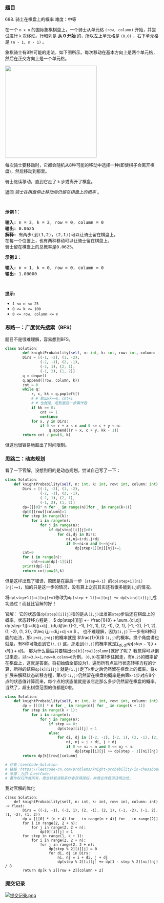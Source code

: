 ### 题目

688\. 骑士在棋盘上的概率 难度：中等
<p>在一个&nbsp;<code>n x n</code>&nbsp;的国际象棋棋盘上，一个骑士从单元格 <code>(row, column)</code>&nbsp;开始，并尝试进行 <code>k</code> 次移动。行和列是 <strong>从 0 开始</strong> 的，所以左上单元格是 <code>(0,0)</code> ，右下单元格是 <code>(n - 1, n - 1)</code> 。</p>

<p>象棋骑士有8种可能的走法，如下图所示。每次移动在基本方向上是两个单元格，然后在正交方向上是一个单元格。</p>

<p><img style="height: 300px; width: 300px;" src="https://assets.leetcode-cn.com/aliyun-lc-upload/uploads/2018/10/12/knight.png"></p>

<p>每次骑士要移动时，它都会随机从8种可能的移动中选择一种(即使棋子会离开棋盘)，然后移动到那里。</p>

<p>骑士继续移动，直到它走了 <code>k</code> 步或离开了棋盘。</p>

<p>返回 <em>骑士在棋盘停止移动后仍留在棋盘上的概率</em> 。</p>

<p>&nbsp;</p>

<p><strong>示例 1：</strong></p>

<pre><strong>输入:</strong> n = 3, k = 2, row = 0, column = 0
<strong>输出:</strong> 0.0625
<strong>解释:</strong> 有两步(到(1,2)，(2,1))可以让骑士留在棋盘上。
在每一个位置上，也有两种移动可以让骑士留在棋盘上。
骑士留在棋盘上的总概率是0.0625。
</pre>

<p><strong>示例 2：</strong></p>

<pre><strong>输入:</strong> n = 1, k = 0, row = 0, column = 0
<strong>输出:</strong> 1.00000
</pre>

<p>&nbsp;</p>

<p><strong>提示:</strong></p>

<ul>
	<li><code>1 &lt;= n &lt;= 25</code></li>
	<li><code>0 &lt;= k &lt;= 100</code></li>
	<li><code>0 &lt;= row, column &lt;= n</code></li>
</ul>

### 思路一：广度优先搜索（BFS）

题目不是很难理解，容易想到BFS。

~~~ Python
class Solution:
	    def knightProbability(self, n: int, k: int, row: int, column: int) -> float:
        Dirs = [(-1, -2), (1, -2),
                (-2, -1), (2, -1),
                (-2, 1), (2, 1),
                (-1, 2), (1, 2)]
        q = deque()
        q.append((row, column, k))
        cnt = 0
        while q:
            r, c, kk = q.popleft()
            # # 取出kk==0，cnt+1
            # # 也就是，走到最后一步再计数
            if kk == 0:
                cnt += 1
                continue
            for x, y in Dirs:
                if 0 <= r + x < n and 0 <= c + y < n:
                    q.append((r + x, c + y, kk - 1))
        return cnt / pow(8, k)
~~~

但这也很容易地超出了时间限制。

### 思路二：动态规划

看了一下官解，没想到用的是动态规划。尝试自己写了一下：

~~~ Python
class Solution:
    def knightProbability(self, n: int, k: int, row: int, column: int) -> float:
        Dirs = [(-1, -2), (1, -2),
                (-2, -1), (2, -1),
                (-2, 1), (2, 1),
                (-1, 2), (1, 2)]
        dp=[[[0]* n for _ in range(n)]for _ in range(k+1)]
        dp[0][row][column]=1
        for step in range(k):
            for i in range(n):
                for j in range(n):
                    if dp[step][i][j]>0:
                        for di,dj in Dirs:
                            ni,nj=i+di,j+dj
                            if 0<=ni<n and 0<=nj<n:
                                dp[step+1][ni][nj]+=1
        cnt=0
        for i in range(n):
            cnt+=sum(dp[-1][i])
        print(dp[-1])
        return cnt/pow(8,k)
~~~

但是这样出现了错误，原因是在最后一步（`step=k-1`）的`dp[step+1][ni][nj]+=1`，加的只是这一步的情况，没有算上之前其实还有很多能到`i`,`j`的情况。

将`dp[step+1][ni][nj]+=1`修改为`dp[step + 1][ni][nj] += dp[step][i][j]`,成功通过！而且比官解的好！

官解： 它的状态值`dp[step][i][j]`指的是从`(i,j)`出发第`step`步后还在棋盘上的概率，状态转移方程是： $ dp[step][i][j] += \frac{1}{8} + \sum_{di,dj}
dp[step-1][i+di][j+dj] , (di,dj)\in \{(-2, -1), (-2, 1), (2, -1), (2, 1), (-1, -2), (-1, 2), (1, -2), (1, 2)\}, 0\leq
i,j,i+di,j+dj <n $ 。 也不难理解，因为`(i,j)`下一步有8种可能的走法，那`(i+di,j+dj)`的概率就是 $\frac{1}{8}$ `(i,j)`的概率。换个角度讲也就是，有8种可能走到它`(i,j)`
这，那走到`(i,j)`的概率就是$\sum_{di,dj} dp[step-1][i+di][j+dj]$。 那为什么最后只要输出`dp[k][row][column]`就好了呢？
我觉得可以倒过来走，以`n=3,k=1,row=0,colmn=0`为例，`(0,0)`在第1步往回走，有`0.25`的概率留在棋盘上，这就是答案。将初始值全部设为1，遍历所有点进行状态转移方程的计算，所得的结果`dp[k][i][j]`
就是`(i,j)`走了`k`步之后仍然留在棋盘上的概率。将`k`扩展来解释状态转移方程，第`k`步`(i,j)`仍然留在棋盘的概率是由第`k-1`步对应8个点的状态值计算而来，每个点的状态值就是该店走那么多步仍然留在棋盘的概率。
当然了，超出棋盘范围的值都是0啦。

~~~ Python
class Solution:
    def knightProbability(self, n: int, k: int, row: int, column: int) -> float:
        dp = [[[0] * n for _ in range(n)] for _ in range(k + 1)]
        for step in range(k + 1):
            for i in range(n):
                for j in range(n):
                    if step == 0:
                        dp[step][i][j] = 1
                    else:
                        for di, dj in ((-2, -1), (-2, 1), (2, -1), (2, 1), (-1, -2), (-1, 2), (1, -2), (1, 2)):
                            ni, nj = i + di, j + dj
                            if 0 <= ni < n and 0 <= nj < n:
                                dp[step][i][j] += dp[step - 1][ni][nj] / 8
        return dp[k][row][column]

# 作者：LeetCode-Solution
# 链接：https://leetcode-cn.com/problems/knight-probability-in-chessboard/solution/qi-shi-zai-qi-pan-shang-de-gai-lu-by-lee-2qhk/
# 来源：力扣（LeetCode）
# 著作权归作者所有。商业转载请联系作者获得授权，非商业转载请注明出处。
~~~

我对官解的优化

~~~ Python3
class Solution:
    def knightProbability(self, n: int, k: int, row: int, column: int) -> float:
        Dirs = ((-2, -1), (-2, 1), (2, -1), (2, 1), (-1, -2), (-1, 2), (1, -2), (1, 2))
        dp = [[[0] * (n + 4) for _ in range(n + 4)] for _ in range(2)]
        for i in range(2, 2 + n):
            for j in range(2, 2 + n):
                dp[0][i][j] = 1
        for step in range(1, k + 1):
            for i in range(2, 2 + n):
                for j in range(2, 2 + n):
                    dp[step % 2][i][j] = 0
                    for di, dj in Dirs:
                        ni, nj = i + di, j + dj
                        dp[step % 2][i][j] += dp[1 - step % 2][ni][nj] / 8
        return dp[k % 2][row + 2][column + 2]
~~~

### 提交记录

[![提交记录.png](https://s4.ax1x.com/2022/02/18/H74Hte.png)](https://imgtu.com/i/H74Hte)
